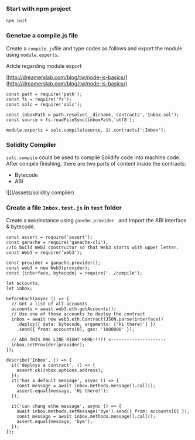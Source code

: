 ### Start with npm project

```
npm init
```

### Genetae a compile.js file

Create a `compile.js`file and type codes as follows and export the module using `module.experts`.

Artcle regarding module export

[http://dreamerslab.com/blog/tw/node-js-basics/](http://dreamerslab.com/blog/tw/node-js-basics/)

```
const path = require('path');
const fs = require('fs');
const solc = require('solc');

const inboxPath = path.resolve(__dirname,'contracts','Inbox.sol');
const source = fs.readFileSync(inboxPath,'utf8');

module.exports = solc.compile(source, 1).contracts[':Inbox'];
```

### Solidity Compiler

`solc.compile` could be used to compile Solidify code into machine code. After compile finishing, there are two parts of content inside the contracts:

* Bytecode
* ABI

![](/assets/solidity compiler)

### Create a file `Inbox.test.js` in `test` folder

Create a `Web3`instance using `ganche.provider ` and Import the ABI interface & bytecode.

```
const assert = require('assert');
const ganache = require('ganache-cli');
//to build Web3 constructor so that Web3 starts with upper letter.
const Web3 = require('web3');

const provider = ganache.provider();
const web3 = new Web3(provider);
const {interface, bytecode} = require('../compile');

let accounts;
let inbox;

beforeEach(async () => {
  // Get a list of all accounts
  accounts = await web3.eth.getAccounts();
  // Use one of those accounts to deploy the contract
  inbox = await new web3.eth.Contract(JSON.parse(interface))
    .deploy({ data: bytecode, arguments: ['Hi there!'] })
    .send({ from: accounts[0], gas: '1000000' });

  // ADD THIS ONE LINE RIGHT HERE!!!!! <---------------------
  inbox.setProvider(provider);
});

describe('Inbox', () => {
  it('deploys a contract', () => {
    assert.ok(inbox.options.address);
  });
  it('has a default message', async () => {
    const message = await inbox.methods.message().call();
    assert.equal(message, 'Hi there!');
  });

  it('can chang ethe message', async () => {
    await inbox.methods.setMessage('bye').send({ from: accounts[0] });
    const message = await inbox.methods.message().call();
    assert.equal(message, 'bye');
  });
});

```

### 




